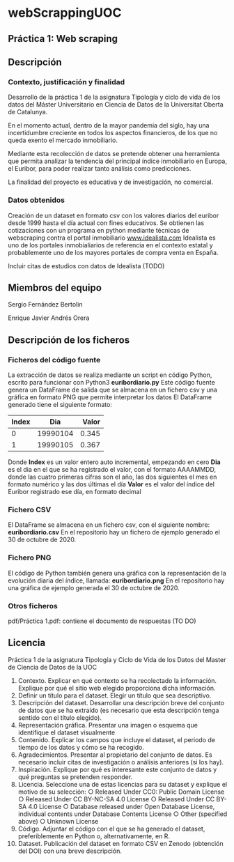 # webScrappingUOC

## Práctica 1: Web scraping

## Descripción

### Contexto, justificación y finalidad
Desarrollo de la práctica 1 de la asignatura Tipología y ciclo de vida de los datos del Máster Universitario en Ciencia de Datos de la Universitat Oberta de Catalunya.

En el momento actual, dentro de la mayor pandemia del siglo, hay una incertidumbre creciente en todos los aspectos financieros, de los que no queda exento el mercado inmobiliario.

Mediante esta recolección de datos se pretende obtener una herramienta que permita analizar la tendencia del principal índice inmobiliario en Europa, el Euribor, para poder realizar tanto análisis como predicciones.

La finalidad del proyecto es educativa y de investigación, no comercial.

### Datos obtenidos
Creación de un dataset en formato csv con los valores diarios del euribor desde 1999 hasta el día actual con fines educativos. Se obtienen las cotizaciones con un programa en python mediante técnicas de webscraping contra el portal inmobiliario www.idealista.com
Idealista es uno de los portales inmobialiarios de referencia en el contexto estatal y probablemente uno de los mayores portales de compra venta en España.

Incluir citas de estudios con datos de Idealista (TODO)

## Miembros del equipo

Sergio Fernández Bertolin

Enrique Javier Andrés Orera


## Descripción de los ficheros


### Ficheros del código fuente
La extracción de datos se realiza mediante un script en código Python, escrito para funcionar con Python3 
__euribordiario.py__
Este código fuente genera un DataFrame de salida que se almacena en un fichero csv y una gráfica en formato PNG que permite interpretar los datos
El DataFrame generado tiene el siguiente formato:

| Index   |      Dia      |  Valor |
|---------|:-------------:|-------:|
| 0       |  19990104     | 0.345  |
| 1       |  19990105     | 0.367  |

Donde __Index__ es un valor entero auto incremental, empezando en cero
__Dia__ es el dia en el que se ha registrado el valor, con el formato AAAAMMDD, donde las cuatro primeras cifras son el año, las dos siguientes el mes en formato numérico y las dos últimas el día
__Valor__ es el valor del índice del Euribor registrado ese día, en formato decimal


### Fichero CSV
El DataFrame se almacena en un fichero csv, con el siguiente nombre:
 __euribordiario.csv__
En el repositorio hay un fichero de ejemplo generado el 30 de octubre de 2020. 

### Fichero PNG
El código de Python también genera una gráfica con la representación de la evolución diaria del índice, llamada:
 __euribordiario.png__
En el repositorio hay una gráfica de ejemplo generada el 30 de octubre de 2020.

### Otros ficheros
pdf/Práctica 1.pdf: contiene el documento de respuestas (TO DO)

## Licencia


Práctica 1 de la asignatura Tipología y Ciclo de Vida de los Datos del Master de Ciencia de Datos de la UOC

1. Contexto. Explicar en qué contexto se ha recolectado la información. Explique
por qué el sitio web elegido proporciona dicha información.
2. Definir un título para el dataset. Elegir un título que sea descriptivo.
3. Descripción del dataset. Desarrollar una descripción breve del conjunto de datos
que se ha extraído (es necesario que esta descripción tenga sentido con el título
elegido).
4. Representación gráfica. Presentar una imagen o esquema que identifique el
dataset visualmente
5. Contenido. Explicar los campos que incluye el dataset, el periodo de tiempo de
los datos y cómo se ha recogido.
6. Agradecimientos. Presentar al propietario del conjunto de datos. Es necesario
incluir citas de investigación o análisis anteriores (si los hay).
7. Inspiración. Explique por qué es interesante este conjunto de datos y qué
preguntas se pretenden responder.
8. Licencia. Seleccione una de estas licencias para su dataset y explique el motivo
de su selección:
○ Released Under CC0: Public Domain License
○ Released Under CC BY-NC-SA 4.0 License
○ Released Under CC BY-SA 4.0 License
○ Database released under Open Database License, individual contents
under Database Contents License
○ Other (specified above)
○ Unknown License
9. Código. Adjuntar el código con el que se ha generado el dataset, preferiblemente
en Python o, alternativamente, en R.
10. Dataset. Publicación del dataset en formato CSV en Zenodo (obtención del DOI)
con una breve descripción.

